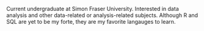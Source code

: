 Current undergraduate at Simon Fraser University.
Interested in data analysis and other data-related or analysis-related subjects.
Although R and SQL are yet to be my forte, they are my favorite langauges to learn. 



<!---
huy-n1001/huy-n1001 is a ✨ special ✨ repository because its `README.md` (this file) appears on your GitHub profile.
You can click the Preview link to take a look at your changes.
--->
